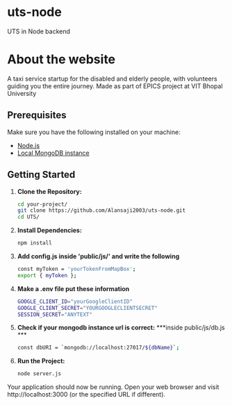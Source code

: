 # uts-node

UTS in Node backend
# About the website

A taxi service startup for the disabled and elderly people, with volunteers guiding you the entire journey. Made as part of EPICS project at VIT Bhopal University

## Prerequisites

Make sure you have the following installed on your machine:

- [Node.js](https://nodejs.org/)
- [Local MongoDB instance](https://www.mongodb.com/try/download/community)

## Getting Started

1. **Clone the Repository:**

   ```bash
   cd your-project/
   git clone https://github.com/Alansaji2003/uts-node.git
   cd UTS/
   

2. **Install Dependencies:** 
    ```bash
    npm install
3. **Add config.js inside 'public/js/' and write the following** 
    ```bash
    const myToken = 'yourTokenFromMapBox';
    export { myToken };

4. **Make a .env  file put these information**

    ```bash
    GOOGLE_CLIENT_ID="yourGoogleClientID"
    GOOGLE_CLIENT_SECRET="YOURGOOGLECLIENTSECRET"
    SESSION_SECRET="ANYTEXT"
5. **Check if your mongodb instance url is correct:**
    ***inside public/js/db.js ***
    ```bash
    const dbURI = `mongodb://localhost:27017/${dbName}`;
6. **Run the Project:**

    ```bash
    node server.js
Your application should now be running. Open your web browser and visit http://localhost:3000 (or the specified URL if different).